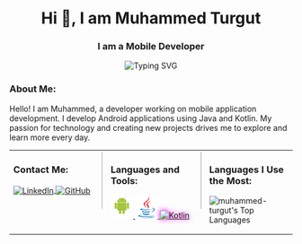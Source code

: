 <h1 align="center">Hi 👋, I am Muhammed Turgut</h1>
<h3 align="center">I am a Mobile Developer</h3>

<p align="center">
  <img src="https://readme-typing-svg.herokuapp.com?color=%2336BCF7&lines=I+am+developing+mobile+applications;Java%2C+Kotlin+and+Android" alt="Typing SVG" />
</p>

<h3 align="left">About Me:</h3>
<p align="left">
 Hello! I am Muhammed, a developer working on mobile application development. I develop Android applications using Java and Kotlin. My passion for technology and creating new projects drives me to explore and learn more every day.
</p>

<table width="100%">
  <tr>
    <td valign="top" align="left" width="33%">
      <h3>Contact Me:</h3>
      <p align="left">
        <a href="https://www.linkedin.com/in/muhammed-turgut/" target="blank">
          <img align="center" src="https://raw.githubusercontent.com/rahuldkjain/github-profile-readme-generator/master/src/images/icons/Social/linked-in-alt.svg" alt="LinkedIn" height="30" width="40" />
        </a>
        <a href="https://github.com/muhammed-turgut" target="blank">
          <img align="center" src="https://raw.githubusercontent.com/rahuldkjain/github-profile-readme-generator/master/src/images/icons/Social/github.svg" alt="GitHub" height="30" width="40" />
        </a>
      </p>
    </td>
    <td valign="top" align="center" width="1%">
      <hr style="border: 1px solid #ccc; height: 100px; margin: 0;">
    </td>
    <td valign="top" align="left" width="33%">
      <h3>Languages and Tools:</h3>
      <p align="left">
        <a href="https://developer.android.com" target="_blank" rel="noreferrer">
          <img src="https://raw.githubusercontent.com/devicons/devicon/master/icons/android/android-original-wordmark.svg" alt="Android" width="40" height="40"/>
        </a>
        <a href="https://www.java.com" target="_blank" rel="noreferrer">
          <img src="https://raw.githubusercontent.com/devicons/devicon/master/icons/java/java-original.svg" alt="Java" width="40" height="40"/>
        </a>
        <a href="https://kotlinlang.org" target="_blank" rel="noreferrer">
          <img src="https://www.vectorlogo.zone/logos/kotlinlang/kotlinlang-icon.svg" alt="Kotlin" width="40" height="40" style="filter: drop-shadow(0 0 5px rgb(255, 0, 255));"/>
        </a>
      </p>
    </td>
    <td valign="top" align="center" width="1%">
      <hr style="border: 1px solid #ccc; height: 100px; margin: 0;">
    </td>
    <td valign="top" align="left" width="33%">
      <h3>Languages I Use the Most:</h3>
      <p align="left">
        <img src="https://github-readme-stats.vercel.app/api/top-langs/?username=muhammed-turgut&layout=compact&langs_count=8&theme=tokyonight" alt="muhammed-turgut's Top Languages" />
      </p>
    </td>
  </tr>
</table>
